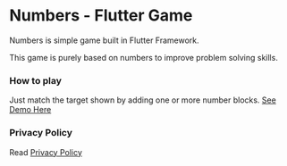 # Numbers - Flutter Game

Numbers is simple game built in Flutter Framework.

This game is purely based on numbers to improve problem solving skills.



### How to play

Just match the target shown by adding one or more number blocks. <a href="https://youtu.be/vlFNJ0v2sPo" target="_blank"> See Demo Here </a>

### Privacy Policy
Read <a href="https://github.com/thamaraiselvam/Numbers-Flutter-Game/blob/master/privacy_policy.md">Privacy Policy</a>
